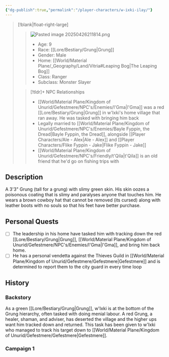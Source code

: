 ```yaml
---
{"dg-publish":true,"permalink":"/player-characters/w-ixki-ilay/"}
---
```



>[!blank|float-right-large]
>>![Pasted image 20250426211814.png](/img/user/z_Assets/Pasted%20image%2020250426211814.png)
>>- Age: 9
>>- Race: [[Lore/Bestiary/Grung\|Grung]]
>>- Gender: Male
>>- Home: [[World/Material Plane/_Geography/Land/Vitria#Leaping Bog\|The Leaping Bog]]
>>- Class: Ranger
>>- Subclass: Monster Slayer
>
>>[!tldr]+ NPC Relationships
>>- [[World/Material Plane/Kingdom of Unurid/Gefestmere/NPC's/Enemies/l'Gma\|l'Gma]] was a red [[Lore/Bestiary/Grung\|Grung]] in w'Ixki's home village that ran away. He was tasked with bringing him back
>>- Legally married to [[World/Material Plane/Kingdom of Unurid/Gefestmere/NPC's/Enemies/Bayle Fyppin, the Dread\|Bayle Fyppin, the Dread]], alongside [[Player Characters/Ale - Alex\|Ale - Alex]] and [[Player Characters/Flike Fyppin - Jake\|Flike Fyppin - Jake]]
>>- [[World/Material Plane/Kingdom of Unurid/Gefestmere/NPC's/Friendly/t'Qila\|t'Qila]] is an old friend that he'd go on fishing trips with


## Description
A 3'3" Grung (tall for a grung) with slimy green skin. His skin oozes a poisonous coating that is slimy and paralyses anyone that touches him. He wears a brown cowboy hat that cannot be removed (its cursed) along with leather boots with no souls so that his feet have better purchase.

## Personal Quests
- [ ] The leadership in his home have tasked him with tracking down the red [[Lore/Bestiary/Grung\|Grung]], [[World/Material Plane/Kingdom of Unurid/Gefestmere/NPC's/Enemies/l'Gma\|l'Gma]], and bring him back home. 
- [ ] He has a personal vendetta against the Thieves Guild in [[World/Material Plane/Kingdom of Unurid/Gefestmere/Gefestmere\|Gefestmere]] and is determined to report them to the city guard in every time loop

## History
### Backstory
As a green [[Lore/Bestiary/Grung\|Grung]], w'Ixki is at the bottom of the Grung hierarchy, often tasked with doing menial labour. A red Grung, a healer, shaman, and adviser, has deserted the village and the higher ups want him tracked down and returned. This task has been given to w'Ixki who managed to track his target down to [[World/Material Plane/Kingdom of Unurid/Gefestmere/Gefestmere\|Gefestmere]].

### Campaign 1



